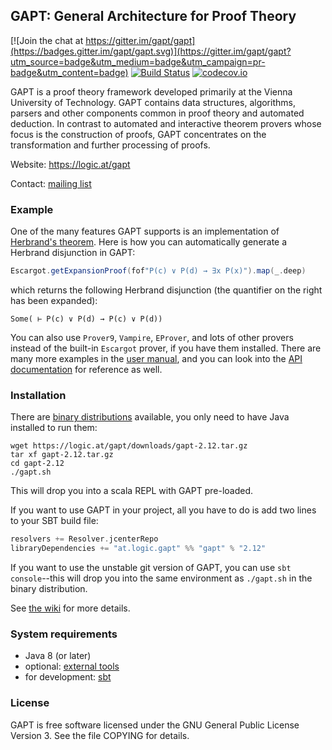 <!---
vim:spell spelllang=en:
-->
## GAPT: General Architecture for Proof Theory

[![Join the chat at https://gitter.im/gapt/gapt](https://badges.gitter.im/gapt/gapt.svg)](https://gitter.im/gapt/gapt?utm_source=badge&utm_medium=badge&utm_campaign=pr-badge&utm_content=badge)
[![Build Status](https://travis-ci.org/gapt/gapt.svg?branch=master)](https://travis-ci.org/gapt/gapt) [![codecov.io](https://codecov.io/github/gapt/gapt/coverage.svg?branch=master)](https://codecov.io/github/gapt/gapt?branch=master)

GAPT is a proof theory framework developed primarily at the Vienna University
of Technology. GAPT contains data structures, algorithms, parsers and other
components common in proof theory and automated deduction. In contrast to
automated and interactive theorem provers whose focus is the construction of
proofs, GAPT concentrates on the transformation and further processing of
proofs.

Website: https://logic.at/gapt

Contact: [mailing list](https://groups.google.com/forum/#!forum/gapt-group)

### Example

One of the many features GAPT supports is an implementation of [Herbrand's
theorem](https://en.wikipedia.org/wiki/Herbrand%27s_theorem).  Here is how you can
automatically generate a Herbrand disjunction in GAPT:
```scala
Escargot.getExpansionProof(fof"P(c) ∨ P(d) → ∃x P(x)").map(_.deep)
```
which returns the following Herbrand disjunction (the quantifier on the right
has been expanded):
```
Some( ⊢ P(c) ∨ P(d) → P(c) ∨ P(d))
```

You can also use `Prover9`, `Vampire`, `EProver`, and lots of other provers
instead of the built-in `Escargot` prover, if you have them installed.
There are many more examples in the [user
manual](http://logic.at/gapt/downloads/gapt-user-manual.pdf), and you can look
into the [API documentation](http://logic.at/gapt/api/) for reference as well.

### Installation

There are [binary distributions](https://logic.at/gapt) available, you only
need to have Java installed to run them:
```
wget https://logic.at/gapt/downloads/gapt-2.12.tar.gz
tar xf gapt-2.12.tar.gz
cd gapt-2.12
./gapt.sh
```
This will drop you into a scala REPL with GAPT pre-loaded.

If you want to use GAPT in your project, all you have to do is add two lines to
your SBT build file:
```scala
resolvers += Resolver.jcenterRepo
libraryDependencies += "at.logic.gapt" %% "gapt" % "2.12"
```

If you want to use the unstable git version of GAPT, you can use `sbt
console`--this will drop you into the same environment as `./gapt.sh` in the
binary distribution.

See [the wiki](https://github.com/gapt/gapt/wiki/Compiling-and-running-from-source)
for more details.

### System requirements

* Java 8 (or later)
* optional: [external tools](https://github.com/gapt/gapt/wiki/External-software)
* for development: [sbt](http://www.scala-sbt.org/)

### License

GAPT is free software licensed under the GNU General Public License Version 3.
See the file COPYING for details.
